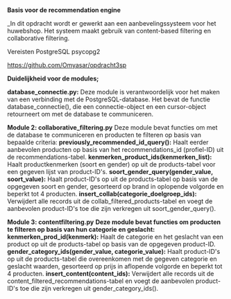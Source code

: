 **Basis voor de recommendation engine**

_In dit opdracht wordt er gewerkt aan een aanbevelingssysteem voor het huwebshop.
Het systeem maakt gebruik van 
content-based filtering en collaborative filtering.

Vereisten
PostgreSQL
psycopg2

https://github.com/Omyasar/opdracht3sp

**Duidelijkheid voor de modules;**

**database_connectie.py:**
Deze module is verantwoordelijk voor het maken van een verbinding met de PostgreSQL-database.
Het bevat de functie database_connectie(), die een connectie-object en een cursor-object retourneert
om met de database te communiceren.

**Module 2: collaborative_filtering.py**
Deze module bevat functies om met de database te communiceren en producten te filteren op basis van bepaalde criteria:
**previously_recommended_id_query():**
Haalt eerder aanbevolen producten op basis van het recommendations_id (profiel-ID) uit de recommendations-tabel.
**kenmerken_product_ids(kenmerken_list):**
Haalt productkenmerken (soort en gender) op uit de products-tabel voor een gegeven lijst van product-ID's.
**soort_gender_query(gender_value, soort_value):**
Haalt product-ID's op uit de products-tabel op basis van de opgegeven soort en gender,
gesorteerd op brand in oplopende volgorde en beperkt tot 4 producten.
**insert_collab(categorie_doelgroep_ids):**
Verwijdert alle records uit de collab_filtered_products-tabel
en voegt de aanbevolen product-ID's toe die zijn verkregen uit soort_gender_query().

**Module 3: contentfiltering.py**
**Deze module bevat functies om producten te filteren op basis van hun categorie en geslacht:**
**kenmerken_prod_id(kenmerk):**
Haalt de categorie en het geslacht van een product op uit de products-tabel op basis van de opgegeven product-ID.
**gender_category_ids(gender_value, categorie_value):**
Haalt product-ID's op uit de products-tabel die overeenkomen met de gegeven categorie en geslacht waarden, gesorteerd op prijs in aflopende volgorde en beperkt tot 4 producten.
**insert_content(content_ids):**
Verwijdert alle records uit de content_filtered_recommendations-tabel en voegt de aanbevolen product-ID's toe die zijn verkregen uit gender_category_ids().